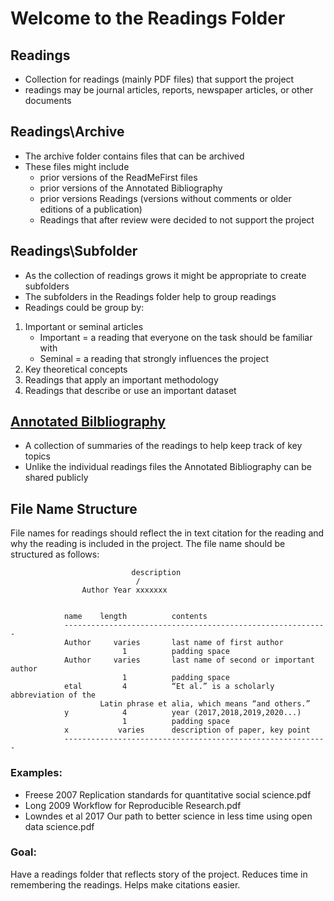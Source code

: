 # Welcome to the Readings Folder
## Readings	   
- Collection for readings (mainly PDF files) that support the project
- readings may be journal articles, reports, newspaper articles, or other documents
			
## Readings\Archive   
- The archive folder contains files that can be archived
- These files might include 
	- prior versions of the ReadMeFirst files
	- prior versions of the Annotated Bibliography
	- prior versions Readings (versions without comments or older editions of a publication)
	- Readings that after review were decided to not support the project

## Readings\Subfolder 
- As the collection of readings grows it might be appropriate to create subfolders
- The subfolders in the Readings folder help to group readings
- Readings could be group by:
1. Important or seminal articles
	- Important = a reading that everyone on the task should be familiar with
	- Seminal = a reading that strongly influences the project 
2. Key theoretical concepts
3. Readings that apply an important methodology
4. Readings that describe or use an important dataset

## [Annotated Bilbliography](https://github.com/npr99/URSC645/blob/main/Readings/00_URSC645_AnnotatedBibliography.md)
- A collection of summaries of the readings to help keep track of key topics
- Unlike the individual readings files the Annotated Bibliography can be shared publicly


## File Name Structure
File names for readings should reflect the in text citation for the reading and why the reading is included in the project. The file name should be structured as follows:

```
                           description
                            /
                Author Year xxxxxxx


            name    length          contents
            -----------------------------------------------------------
            Author     varies       last name of first author
                         1          padding space
            Author     varies       last name of second or important author
                         1          padding space
            etal         4          “Et al.” is a scholarly abbreviation of the 
					Latin phrase et alia, which means “and others.”
            y            4          year (2017,2018,2019,2020...)
                         1          padding space
            x           varies      description of paper, key point
            -----------------------------------------------------------
```

### Examples:
- Freese 2007 Replication standards for quantitative social science.pdf
- Long 2009 Workflow for Reproducible Research.pdf
- Lowndes et al 2017 Our path to better science in less time using open data science.pdf

### Goal: 
Have a readings folder that reflects story of the project. Reduces time in remembering the readings. Helps make citations easier.